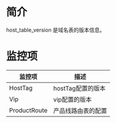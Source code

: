 # 简介

host_table_version 是域名表的版本信息。

# 监控项

| 监控项       | 描述               |
| ------------ | ------------------ |
| HostTag      | hostTag配置的版本  |
| Vip          | vip配置的版本      |
| ProductRoute | 产品线路由表的配置 |

